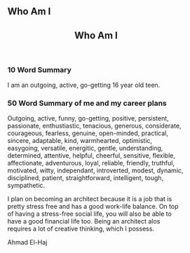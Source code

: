 <!DOCTYPE html>
<html lang="en">
<head>
<title>Who am I</title>
<meta charset="utf-8">
<meta name="viewport" content="width=device-width, initial-scale=1">
<style>
* {
  box-sizing: border-box;
}

body {
  font-family: Arial, Helvetica, sans-serif;
}

/* Style the header */
header {
  background-color: #666;
  padding: 30px;
  text-align: center;
  font-size: 35px;
  color: white;
}

/* Create two columns/boxes that floats next to each other */
nav {
  float: left;
  width: 30%;
  height: 300px; /* only for demonstration, should be removed */
  background: #ccc;
  padding: 20px;
}

/* Style the list inside the menu */
nav ul {
  list-style-type: none;
  padding: 0;
}

article {
  float: left;
  padding: 20px;
  width: 70%;
  background-color: #f1f1f1;
  height: 300px; /* only for demonstration, should be removed */
}

/* Clear floats after the columns */
section::after {
  content: "";
  display: table;
  clear: both;
}

/* Style the footer */
footer {
  background-color: #777;
  padding: 10px;
  text-align: center;
  color: white;
}

/* Responsive layout - makes the two columns/boxes stack on top of each other instead of next to each other, on small screens */
@media (max-width: 600px) {
  nav, article {
    width: 100%;
    height: auto;
  }
}
</style>
</head>
<body>

<h2>Who Am I</h2>



<header>
  <h2>Who Am I</h2>
</header>

<section>
  <nav>
<h1>10 Word Summary</h1>
<p>I am an outgoing, active, go-getting 16 year old teen.</p>
  </nav>

  <article>
    <h1>50 Word Summary of me and my career plans</h1>
    <p>Outgoing, active, funny, go-getting, positive, persistent, passionate, enthustiastic, tenacious, generous, considerate, courageous, fearless, genuine, open-minded, practical, sincere, adaptable, kind, warmhearted, optimistic, easygoing, versatile, energitic, gentle, understanding, determined, attentive, helpful, cheerful, sensitive, flexible, affectionate, adventurous, loyal, reliable, friendly, truthful, motivated, witty, independant, introverted, modest, dynamic, disciplined, patient, straightforward, intelligent, tough, sympathetic.
    <p>I plan on becoming an architect because it is a job that is pretty stress free and has a good work-life balance. On top of having a stress-free social life, you will also be able to have a good financial life too. Being an architect alos requires a lot of creative thinking, which I possess.
  </article>
</section>

<footer>
  <p>Ahmad El-Haj</p>
</footer>

</body>
</html>
